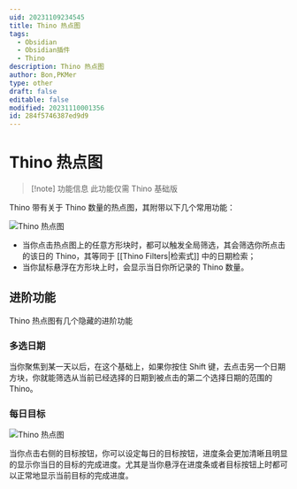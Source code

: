 ```yaml
---
uid: 20231109234545
title: Thino 热点图
tags:
  - Obsidian
  - Obsidian插件
  - Thino
description: Thino 热点图
author: Bon,PKMer
type: other
draft: false
editable: false
modified: 20231110001356
id: 284f5746387ed9d9
---
```


# Thino 热点图

> [!note] 功能信息
> 此功能仅需 Thino 基础版

Thino 带有关于 Thino 数量的热点图，其附带以下几个常用功能：

![Thino 热点图](https://cdn.pkmer.cn/images/Pasted%20image%2020231109143224.png!pkmer)

- 当你点击热点图上的任意方形块时，都可以触发全局筛选，其会筛选你所点击的该日的 Thino，其等同于 [[Thino Filters|检索式]] 中的日期检索；
- 当你鼠标悬浮在方形块上时，会显示当日你所记录的 Thino 数量。

## 进阶功能

Thino 热点图有几个隐藏的进阶功能

### 多选日期

当你聚焦到某一天以后，在这个基础上，如果你按住 Shift 键，去点击另一个日期方块，你就能筛选从当前已经选择的日期到被点击的第二个选择日期的范围的 Thino。

### 每日目标

![Thino 热点图](https://cdn.pkmer.cn/images/Pasted%20image%2020231109144733.png!pkmer)

当你点击右侧的目标按钮，你可以设定每日的目标按钮，进度条会更加清晰且明显的显示你当日的目标的完成进度。尤其是当你悬浮在进度条或者目标按钮上时都可以正常地显示当前目标的完成进度。